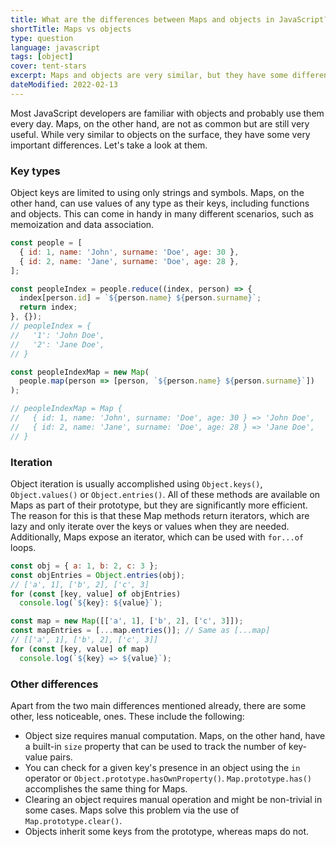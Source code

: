 ```yaml
---
title: What are the differences between Maps and objects in JavaScript?
shortTitle: Maps vs objects
type: question
language: javascript
tags: [object]
cover: tent-stars
excerpt: Maps and objects are very similar, but they have some differences that can help you decide which one better fits your use-case.
dateModified: 2022-02-13
---
```


Most JavaScript developers are familiar with objects and probably use them every day. Maps, on the other hand, are not as common but are still very useful. While very similar to objects on the surface, they have some very important differences. Let's take a look at them.

### Key types

Object keys are limited to using only strings and symbols. Maps, on the other hand, can use values of any type as their keys, including functions and objects. This can come in handy in many different scenarios, such as memoization and data association.

```js
const people = [
  { id: 1, name: 'John', surname: 'Doe', age: 30 },
  { id: 2, name: 'Jane', surname: 'Doe', age: 28 },
];

const peopleIndex = people.reduce((index, person) => {
  index[person.id] = `${person.name} ${person.surname}`;
  return index;
}, {});
// peopleIndex = {
//   '1': 'John Doe',
//   '2': 'Jane Doe',
// }

const peopleIndexMap = new Map(
  people.map(person => [person, `${person.name} ${person.surname}`])
);

// peopleIndexMap = Map {
//   { id: 1, name: 'John', surname: 'Doe', age: 30 } => 'John Doe',
//   { id: 2, name: 'Jane', surname: 'Doe', age: 28 } => 'Jane Doe',
// }
```

### Iteration

Object iteration is usually accomplished using `Object.keys()`, `Object.values()` or `Object.entries()`. All of these methods are available on Maps as part of their prototype, but they are significantly more efficient. The reason for this is that these Map methods return iterators, which are lazy and only iterate over the keys or values when they are needed. Additionally, Maps expose an iterator, which can be used with `for...of` loops.

```js
const obj = { a: 1, b: 2, c: 3 };
const objEntries = Object.entries(obj);
// ['a', 1], ['b', 2], ['c', 3]
for (const [key, value] of objEntries)
  console.log(`${key}: ${value}`);

const map = new Map([['a', 1], ['b', 2], ['c', 3]]);
const mapEntries = [...map.entries()]; // Same as [...map]
// [['a', 1], ['b', 2], ['c', 3]]
for (const [key, value] of map)
  console.log(`${key} => ${value}`);
```

### Other differences

Apart from the two main differences mentioned already, there are some other, less noticeable, ones. These include the following:

- Object size requires manual computation. Maps, on the other hand, have a built-in `size` property that can be used to track the number of key-value pairs.
- You can check for a given key's presence in an object using the `in` operator or `Object.prototype.hasOwnProperty()`. `Map.prototype.has()` accomplishes the same thing for Maps.
- Clearing an object requires manual operation and might be non-trivial in some cases. Maps solve this problem via the use of `Map.prototype.clear()`.
- Objects inherit some keys from the prototype, whereas maps do not.
